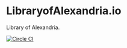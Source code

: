 LibraryofAlexandria.io
======================

Library of Alexandria.

[![Circle CI](https://img.shields.io/circleci/token/ab9cb13defcb1127196f8e396a3702de6ab7e066/project/github/zchee/LibraryofAlexandria.io.svg?style=flat-square)](https://circleci.com/gh/zchee/LibraryofAlexandria.io)
